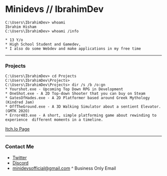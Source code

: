# Minidevs // IbrahimDev 

```console
C:\Users\IbrahimDev> whoami
Ibrahim Hisham
C:\Users\IbrahimDev> whoami /info

* 13 Y/o 
* High School Student and Gamedev, 
* I also do some Webdev and make applications in my free time

```
---
### Projects
```console
C:\Users\IbrahimDev> cd Projects
C:\Users\IbrahimDev\Projects>
C:\Users\IbrahimDev\Projects> dir /s /b /o:gn
* Yourshot.exe - Upcoming Top Down RPG in Development
* OneShot.exe - A 2D Top-down Shooter that you can buy on Steam
* GatesOfHades.exe - A 2D Platformer based around Greek Mythology (Kindred Jam)
* OffTheGround.exe - A 3D Walking Simulator about a sentient Elevator. (GMTK 202O)
* Error403.exe - A short, simple platforming game about rewinding to experience  different moments in a timeline.
```
[Itch.Io Page](https://minidevs.itch.io/) 

---
### Contact Me
* [Twitter](https://twitter.com/minidevz)
* [Discord](https://discord.gg/czapc6C)
* minidevsofficial@gmail.com
  ^ Business Only Email


